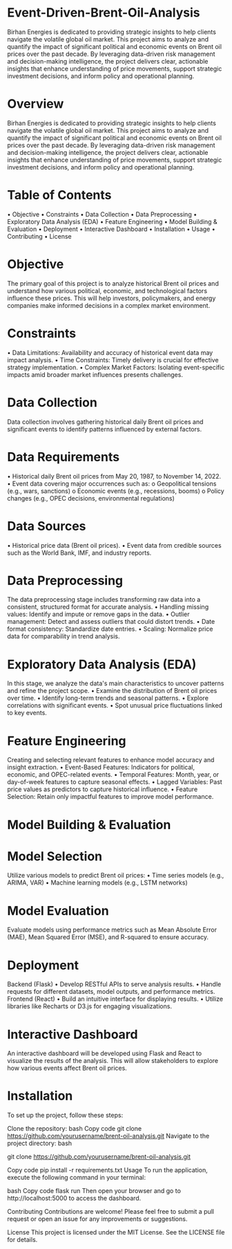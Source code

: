 # Event-Driven-Brent-Oil-Analysis

Birhan Energies is dedicated to providing strategic insights to help clients navigate the volatile global oil market. This project aims to analyze and quantify the impact of significant political and economic events on Brent oil prices over the past decade. By leveraging data-driven risk management and decision-making intelligence, the project delivers clear, actionable insights that enhance understanding of price movements, support strategic investment decisions, and inform policy and operational planning.

# Overview
Birhan Energies is dedicated to providing strategic insights to help clients navigate the volatile global oil market. This project aims to analyze and quantify the impact of significant political and economic events on Brent oil prices over the past decade. By leveraging data-driven risk management and decision-making intelligence, the project delivers clear, actionable insights that enhance understanding of price movements, support strategic investment decisions, and inform policy and operational planning.
# Table of Contents
•	Objective
•	Constraints
•	Data Collection
•	Data Preprocessing
•	Exploratory Data Analysis (EDA)
•	Feature Engineering
•	Model Building & Evaluation
•	Deployment
•	Interactive Dashboard
•	Installation
•	Usage
•	Contributing
•	License
# Objective
The primary goal of this project is to analyze historical Brent oil prices and understand how various political, economic, and technological factors influence these prices. This will help investors, policymakers, and energy companies make informed decisions in a complex market environment.
# Constraints
•	Data Limitations: Availability and accuracy of historical event data may impact analysis.
•	Time Constraints: Timely delivery is crucial for effective strategy implementation.
•	Complex Market Factors: Isolating event-specific impacts amid broader market influences presents challenges.
# Data Collection
Data collection involves gathering historical daily Brent oil prices and significant events to identify patterns influenced by external factors.
# Data Requirements
•	Historical daily Brent oil prices from May 20, 1987, to November 14, 2022.
•	Event data covering major occurrences such as:
o	Geopolitical tensions (e.g., wars, sanctions)
o	Economic events (e.g., recessions, booms)
o	Policy changes (e.g., OPEC decisions, environmental regulations)
# Data Sources
•	Historical price data (Brent oil prices).
•	Event data from credible sources such as the World Bank, IMF, and industry reports.
# Data Preprocessing
The data preprocessing stage includes transforming raw data into a consistent, structured format for accurate analysis.
•	Handling missing values: Identify and impute or remove gaps in the data.
•	Outlier management: Detect and assess outliers that could distort trends.
•	Date format consistency: Standardize date entries.
•	Scaling: Normalize price data for comparability in trend analysis.
# Exploratory Data Analysis (EDA)
In this stage, we analyze the data's main characteristics to uncover patterns and refine the project scope.
•	Examine the distribution of Brent oil prices over time.
•	Identify long-term trends and seasonal patterns.
•	Explore correlations with significant events.
•	Spot unusual price fluctuations linked to key events.
# Feature Engineering
Creating and selecting relevant features to enhance model accuracy and insight extraction.
•	Event-Based Features: Indicators for political, economic, and OPEC-related events.
•	Temporal Features: Month, year, or day-of-week features to capture seasonal effects.
•	Lagged Variables: Past price values as predictors to capture historical influence.
•	Feature Selection: Retain only impactful features to improve model performance.
# Model Building & Evaluation
# Model Selection
Utilize various models to predict Brent oil prices:
•	Time series models (e.g., ARIMA, VAR)
•	Machine learning models (e.g., LSTM networks)
# Model Evaluation
Evaluate models using performance metrics such as Mean Absolute Error (MAE), Mean Squared Error (MSE), and R-squared to ensure accuracy.
# Deployment
Backend (Flask)
•	Develop RESTful APIs to serve analysis results.
•	Handle requests for different datasets, model outputs, and performance metrics.
Frontend (React)
•	Build an intuitive interface for displaying results.
•	Utilize libraries like Recharts or D3.js for engaging visualizations.
# Interactive Dashboard
An interactive dashboard will be developed using Flask and React to visualize the results of the analysis. This will allow stakeholders to explore how various events affect Brent oil prices.

# Installation
To set up the project, follow these steps:

Clone the repository:
bash
Copy code
git clone https://github.com/yourusername/brent-oil-analysis.git
Navigate to the project directory:
bash


git clone https://github.com/yourusername/brent-oil-analysis.git



Copy code
pip install -r requirements.txt
Usage
To run the application, execute the following command in your terminal:

bash
Copy code
flask run
Then open your browser and go to http://localhost:5000 to access the dashboard.

Contributing
Contributions are welcome! Please feel free to submit a pull request or open an issue for any improvements or suggestions.

License
This project is licensed under the MIT License. See the LICENSE file for details.